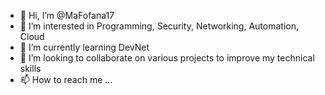- 👋 Hi, I’m @MaFofana17
- 👀 I’m interested in Programming, Security, Networking, Automation, Cloud
- 🌱 I’m currently learning DevNet
- 💞️ I’m looking to collaborate on various projects to improve my technical skills
- 📫 How to reach me ...

<!---
MaFofana17/MaFofana17 is a ✨ special ✨ repository because its `README.md` (this file) appears on your GitHub profile.
You can click the Preview link to take a look at your changes.
--->
